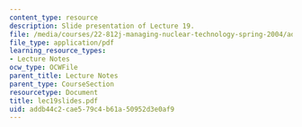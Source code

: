 ```yaml
---
content_type: resource
description: Slide presentation of Lecture 19.
file: /media/courses/22-812j-managing-nuclear-technology-spring-2004/addb44c2cae579c4b61a50952d3e0af9_lec19slides.pdf
file_type: application/pdf
learning_resource_types:
- Lecture Notes
ocw_type: OCWFile
parent_title: Lecture Notes
parent_type: CourseSection
resourcetype: Document
title: lec19slides.pdf
uid: addb44c2-cae5-79c4-b61a-50952d3e0af9
---
```


